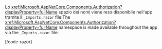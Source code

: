 <span data-ttu-id="8f73c-101">Lo <xref:Microsoft.AspNetCore.Components.Authorization?displayProperty=fullName> spazio dei nomi viene reso disponibile nell'app tramite il `_Imports.razor` file:</span><span class="sxs-lookup"><span data-stu-id="8f73c-101">The <xref:Microsoft.AspNetCore.Components.Authorization?displayProperty=fullName> namespace is made available throughout the app via the `_Imports.razor` file:</span></span>

[!code-razor[](imports-standalone.razor?highlight=3)]
